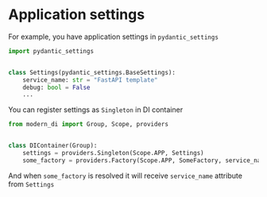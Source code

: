 # Application settings
For example, you have application settings in `pydantic_settings`
```python
import pydantic_settings


class Settings(pydantic_settings.BaseSettings):
    service_name: str = "FastAPI template"
    debug: bool = False
    ...
```

You can register settings as `Singleton` in DI container

```python
from modern_di import Group, Scope, providers


class DIContainer(Group):
    settings = providers.Singleton(Scope.APP, Settings)
    some_factory = providers.Factory(Scope.APP, SomeFactory, service_name=settings.cast.service_name)
```

And when `some_factory` is resolved it will receive `service_name` attribute from `Settings`
